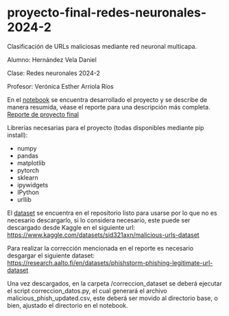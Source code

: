 # proyecto-final-redes-neuronales-2024-2
Clasificación de URLs maliciosas mediante red neuronal multicapa.

Alumno: Hernández Vela Daniel

Clase: Redes neuronales 2024-2

Profesor: Verónica Esther Arriola Ríos

En el [notebook](proyecto_final_rn.ipynb) se encuentra desarrollado el proyecto y se describe de manera resumida, véase el reporte para una descripción más completa.
[Reporte de proyecto final](reporte_proyecto_rn.pdf)

Librerías necesarias para el proyecto (todas disponibles mediante pip install):
- numpy
- pandas
- matplotlib
- pytorch
- sklearn
- ipywidgets
- IPython
- urllib

El [dataset](malicious_phish_updated.csv) se encuentra en el repositorio listo para usarse por lo que no es necesario descargarlo, si lo considera necesario, este puede ser descargado desde Kaggle en el siguiente url:
https://www.kaggle.com/datasets/sid321axn/malicious-urls-dataset

Para realizar la corrección mencionada en el reporte es necesario desgargar el siguiente dataset:
https://research.aalto.fi/en/datasets/phishstorm-phishing-legitimate-url-dataset

Una vez descargados, en la carpeta /correccion_dataset se deberá ejecutar el script correccion_datos.py, el cual generará el archivo malicious_phish_updated.csv, este deberá ser movido al directorio base, o bien, ajustado el directorio en el notebook.
